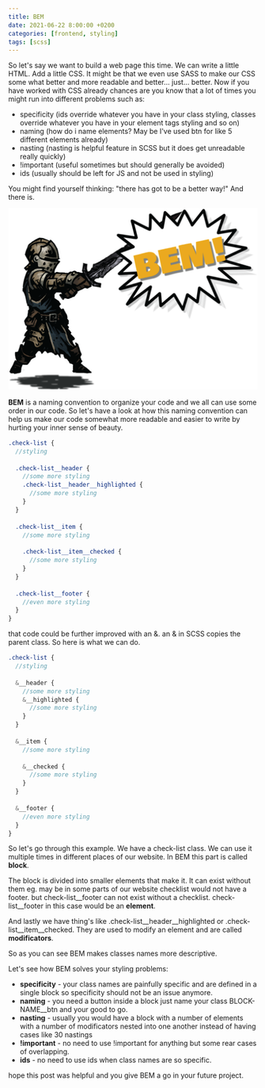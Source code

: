 ```yaml
---
title: BEM
date: 2021-06-22 8:00:00 +0200
categories: [frontend, styling]
tags: [scss]
---
```


So let's say we want to build a web page this time.
We can write a little HTML. Add a little CSS.
It might be that we even use SASS to make our CSS some what better and more readable and better... just... better.
Now if you have worked with CSS already chances are you know that a lot of times you might run into different problems such as:

* specificity (ids override whatever you have in your class styling, classes override whatever you have in your element tags styling and so on)
* naming (how do i name elements? May be I've used btn for like 5 different elements already)
* nasting (nasting is helpful feature in SCSS but it does get unreadable really quickly)
* !important (useful sometimes but should generally be avoided)
* ids (usually should be left for JS and not be used in styling)

You might find yourself thinking: "there has got to be a better way!" And there is.

![img-state](/assets/post_assets/BEM.png)

**BEM** is a naming convention to organize your code and we all can use some order in our code.
So let's have a look at how this naming convention can help us make our code somewhat more readable and easier to write by hurting your inner sense of beauty.

```scss
.check-list {
  //styling

  .check-list__header {
    //some more styling
    .check-list__header__highlighted {
      //some more styling
    }
  }

  .check-list__item {
    //some more styling

    .check-list__item__checked {
      //some more styling
    }
  }

  .check-list__footer {
    //even more styling
  }
}
```
that code could be further improved with an &. an & in SCSS copies the parent class. So here is what we can do.

```scss
.check-list {
  //styling

  &__header {
    //some more styling
    &__highlighted {
      //some more styling
    }
  }

  &__item {
    //some more styling

    &__checked {
      //some more styling
    }
  }

  &__footer {
    //even more styling
  }
}
```

So let's go through this example. 
We have a check-list class. We can use it multiple times in different places of our website.
In BEM this part is called **block**.

The block is divided into smaller elements that make it. It can exist without them eg. may be in some parts of our website
checklist would not have a footer. but check-list__footer can not exist without a checklist. check-list__footer in this case would be an **element**.

And lastly we have thing's like .check-list__header__highlighted or .check-list__item__checked. They are used to modify an element and are called **modificators**.

So as you can see BEM makes classes names more descriptive.

Let's see how BEM solves your styling problems:

* **specificity** - your class names are painfully specific and are defined in a single block so specificity should not be an issue anymore.
* **naming** - you need a button inside a block just name your class BLOCK-NAME__btn and your good to go.
* **nasting** - usually you would have a block with a number of elements with a number of modificators nested into one another instead of having cases like 30 nastings
* **!important** - no need to use !important for anything but some rear cases of overlapping.
* **ids** - no need to use ids when class names are so specific.

hope this post was helpful and you give BEM a go in your future project.
